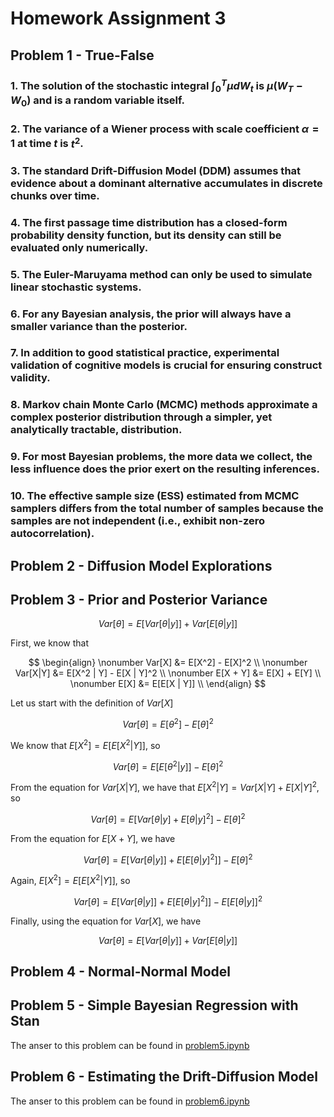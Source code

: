 # Homework Assignment 3

## Problem 1 - True-False

### 1. The solution of the stochastic integral $\int_0^T \mu dW_t$ is $\mu(W_T - W_0)$ and is a random variable itself.

### 2. The variance of a Wiener process with scale coefficient $\alpha = 1$ at time $t$ is $t^2$.

### 3. The standard Drift-Diffusion Model (DDM) assumes that evidence about a dominant alternative accumulates in discrete chunks over time.

### 4. The first passage time distribution has a closed-form probability density function, but its density can still be evaluated only numerically.

### 5. The Euler-Maruyama method can only be used to simulate linear stochastic systems.

### 6. For any Bayesian analysis, the prior will always have a smaller variance than the posterior.

### 7. In addition to good statistical practice, experimental validation of cognitive models is crucial for ensuring construct validity.

### 8. Markov chain Monte Carlo (MCMC) methods approximate a complex posterior distribution through a simpler, yet analytically tractable, distribution.

### 9. For most Bayesian problems, the more data we collect, the less influence does the prior exert on the resulting inferences.

### 10. The effective sample size (ESS) estimated from MCMC samplers differs from the total number of samples because the samples are not independent (i.e., exhibit non-zero autocorrelation).

## Problem 2 - Diffusion Model Explorations

## Problem 3 - Prior and Posterior Variance

$$Var[\theta] = E[Var[\theta | y]] + Var[E[\theta | y]]$$

First, we know that 

$$
\begin{align}
    \nonumber Var[X] &= E[X^2] - E[X]^2 \\
    \nonumber Var[X|Y] &= E[X^2 | Y] - E[X | Y]^2 \\
    \nonumber E[X + Y] &= E[X] + E[Y] \\
    \nonumber E[X] &= E[E[X | Y]] \\
\end{align}
$$

Let us start with the definition of $Var[X]$

$$Var[\theta] = E[\theta^2] - E[\theta]^2$$

We know that $E[X^2] = E[E[X^2 | Y]]$, so

$$Var[\theta] = E[E[\theta^2 | y]] - E[\theta]^2$$

From the equation for $Var[X | Y]$, we have that $E[X^2 | Y] = Var[X | Y] + E[X | Y]^2$, so

$$Var[\theta] = E[Var[\theta | y] + E[\theta | y]^2] - E[\theta]^2$$

From the equation for $E[X + Y]$, we have

$$Var[\theta] = E[Var[\theta | y]] + E[E[\theta | y]^2]] - E[\theta]^2$$

Again, $E[X^2] = E[E[X^2 | Y]]$, so

$$Var[\theta] = E[Var[\theta | y]] + E[E[\theta | y]^2]] - E[E[\theta | y]]^2$$

Finally, using the equation for $Var[X]$, we have

$$Var[\theta] = E[Var[\theta | y]] + Var[E[\theta | y]]$$

## Problem 4 - Normal-Normal Model

## Problem 5 - Simple Bayesian Regression with Stan

The anser to this problem can be found in [problem5.ipynb](./problem5.ipynb)

## Problem 6 - Estimating the Drift-Diffusion Model

The anser to this problem can be found in [problem6.ipynb](./problem6.ipynb)